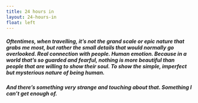 ```yaml
---
title: 24 hours in
layout: 24-hours-in
float: left
---
```



##### Oftentimes, when travelling, it’s not the grand scale or epic nature that grabs me most, but rather the small details that would normally go overlooked. Real connection with people. Human emotion. Because in a world that’s so guarded and fearful, nothing is more beautiful than people that are willing to show their soul. To show the simple, imperfect but mysterious nature of being human.&nbsp;

##### And there’s something very strange and touching about that. Something I can’t get enough of.